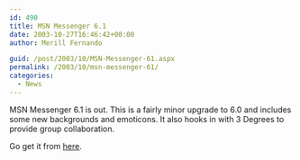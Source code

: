 ```yaml
---
id: 490
title: MSN Messenger 6.1
date: 2003-10-27T16:46:42+00:00
author: Merill Fernando

guid: /post/2003/10/MSN-Messenger-61.aspx
permalink: /2003/10/msn-messenger-61/
categories:
  - News
---
```

<body xmlns="http://www.w3.org/1999/xhtml">
    <p>
        MSN Messenger 6.1 is out.&#160;This is a fairly minor upgrade to 6.0 and includes
        some new backgrounds and emoticons. It also hooks in with 3 Degrees to provide group
        collaboration.
    </p>
    <p>
        Go get it from <a href="http://messenger.msn.com">here</a>.
    </p>
</body>